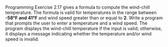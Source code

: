 Programming Exercise 2.17 gives a formula to compute the wind-chill temperature. The formula is valid for temperatures in the range between **-58°F and 41°F** and wind speed greater than or equal to **2**. Write a program that prompts the user to enter a temperature and a wind speed. The program displays the wind-chill temperature if the input is valid; otherwise, it displays a message indicating whether the temperature and/or wind speed is invalid.